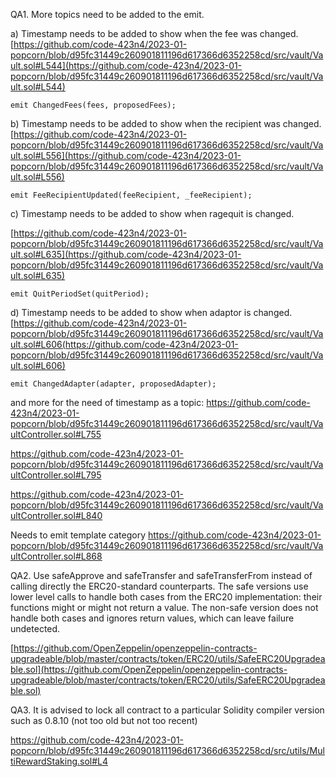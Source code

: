 QA1. More topics need to be added to the emit.

a) Timestamp needs to be added to show when the fee was changed.
 [https://github.com/code-423n4/2023-01-popcorn/blob/d95fc31449c260901811196d617366d6352258cd/src/vault/Vault.sol#L544](https://github.com/code-423n4/2023-01-popcorn/blob/d95fc31449c260901811196d617366d6352258cd/src/vault/Vault.sol#L544)
```
emit ChangedFees(fees, proposedFees);
```

b) Timestamp needs to be added to show when the recipient was changed.
[https://github.com/code-423n4/2023-01-popcorn/blob/d95fc31449c260901811196d617366d6352258cd/src/vault/Vault.sol#L556](https://github.com/code-423n4/2023-01-popcorn/blob/d95fc31449c260901811196d617366d6352258cd/src/vault/Vault.sol#L556)
```
emit FeeRecipientUpdated(feeRecipient, _feeRecipient);
```

c) Timestamp needs to be added to show when ragequit is changed. 

[https://github.com/code-423n4/2023-01-popcorn/blob/d95fc31449c260901811196d617366d6352258cd/src/vault/Vault.sol#L635](https://github.com/code-423n4/2023-01-popcorn/blob/d95fc31449c260901811196d617366d6352258cd/src/vault/Vault.sol#L635)
```
emit QuitPeriodSet(quitPeriod);
```

d) Timestamp needs to be added to show when adaptor is changed. 
[https://github.com/code-423n4/2023-01-popcorn/blob/d95fc31449c260901811196d617366d6352258cd/src/vault/Vault.sol#L606(https://github.com/code-423n4/2023-01-popcorn/blob/d95fc31449c260901811196d617366d6352258cd/src/vault/Vault.sol#L606)
```
emit ChangedAdapter(adapter, proposedAdapter);
```
and more for the need of timestamp as a topic:
https://github.com/code-423n4/2023-01-popcorn/blob/d95fc31449c260901811196d617366d6352258cd/src/vault/VaultController.sol#L755

https://github.com/code-423n4/2023-01-popcorn/blob/d95fc31449c260901811196d617366d6352258cd/src/vault/VaultController.sol#L795

https://github.com/code-423n4/2023-01-popcorn/blob/d95fc31449c260901811196d617366d6352258cd/src/vault/VaultController.sol#L840

Needs to emit template category
https://github.com/code-423n4/2023-01-popcorn/blob/d95fc31449c260901811196d617366d6352258cd/src/vault/VaultController.sol#L868

QA2. Use safeApprove and safeTransfer and safeTransferFrom instead of calling directly the ERC20-standard counterparts. The safe versions use lower level calls to handle both cases from the ERC20 implementation: their functions might or might not return a value.  The non-safe version does not handle both cases and ignores return values, which can leave failure undetected. 

[https://github.com/OpenZeppelin/openzeppelin-contracts-upgradeable/blob/master/contracts/token/ERC20/utils/SafeERC20Upgradeable.sol](https://github.com/OpenZeppelin/openzeppelin-contracts-upgradeable/blob/master/contracts/token/ERC20/utils/SafeERC20Upgradeable.sol)

QA3. It is advised to lock all contract to a particular Solidity compiler version such as 0.8.10 (not too old but not too recent)

https://github.com/code-423n4/2023-01-popcorn/blob/d95fc31449c260901811196d617366d6352258cd/src/utils/MultiRewardStaking.sol#L4


